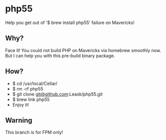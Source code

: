 php55
=====

Help you get out of '$ brew install php55' failure on Mavericks!


## Why?

Face it! You could not build PHP on Mavericks via homebrew smoothly now. But I can help you with this pre-build binary package.


## How?
* $ cd /usr/local/Cellar/
* $ rm -rf php55
* $ git clone git@github.com:Leask/php55.git
* $ brew link php55
* Enjoy it!


## Warning

This branch is for FPM only!

